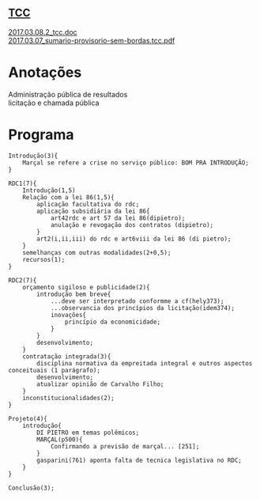 <a href="http://arthurfelixgr.github.io/tcc" target="_blank">TCC</a>
---
<a href="http://docs.google.com/viewer?url=https://github.com/arthurfelixgr/tcc/raw/master/2017.03.08.2_tcc.doc" target="_blank">2017.03.08.2_tcc.doc</a><br>
<a href="http://docs.google.com/viewer?url=https://github.com/arthurfelixgr/tcc/raw/master/2017.03.07_sumario-provisorio-sem-bordas.tcc.pdf" target="_blank">2017.03.07_sumario-provisorio-sem-bordas.tcc.pdf</a><br>

Anotações
=

Administração pública de resultados  
licitação e chamada pública

Programa
=
```
Introdução(3){  
	Marçal se refere a crise no serviço público: BOM PRA INTRODUÇÃO;  
}  

RDC1(7){  
	Introdução(1,5)  
	Relação com a lei 86(1,5){  
		aplicação facultativa do rdc;  
		aplicação subsidiária da lei 86{  
			art42rdc e art 57 da lei 86(dipietro);  
			anulação e revogação dos contratos (dipietro);  
		}  
		art2(i,ii,iii) do rdc e art6viii da lei 86 (di pietro);  
	}  
	semelhanças com outras modalidades(2+0,5);  
	recursos(1);  
}  

RDC2(7){  
	orçamento sigiloso e publicidade(2){  
		introdução bem breve{  
			...deve ser interpretado conformme a cf(hely373);  
			...observancia dos princípios da licitação(idem374);  
			inovações{  
				princípio da economicidade;  
			}  
		}  
		desenvolvimento;  
	}  
	contratação integrada(3){  
		disciplina normativa da empreitada integral e outros aspectos conceituais (1 parágrafo);  
		desenvolvimento;  
		atualizar opinião de Carvalho Filho;  
	}  
	inconstitucionalidades(2);  
}  

Projeto(4){  
	introdução{  
		DI PIETRO em temas polêmicos;  
		MARÇAL(p500){  
			Confirmando a previsão de marçal... [251];  
		}  
		gasparini(761) aponta falta de tecnica legislativa no RDC;  
	}  
}  

Conclusão(3);  

```
